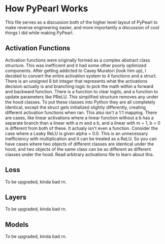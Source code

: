 # How PyPearl Works
This file serves as a discussion both of the higher level layout of PyPearl to make reverse engineering easier, and more importantly a discussion of cool things I did while making PyPearl.

## Activation Functions
Activation functions were originally formed as a complex abstract class structure. This was inefficient and it had some other poorly optimized components. After getting addicted to Casey Muratori (look him up), I decided to convert the entire activation system to 4 functions and a struct. There is an unsigned 8 bit integer that represents what the activations decision actually is and branching logic to pick the math within a forward and backward function. There is a function to clear logits, and a function to update parameters like PReLU. This simplified structure removes any under the hood classes. To put these classes into Python they are all completely identical, except the struct gets initialized slightly differently, creating different activation functions when ran. This also isn't a 1:1 mapping. There are cases, like linear activations where a linear function without a b has a separate branch than a linear with a m and a b, and a linear with m = 1, b = 0 is different from both of these. It actualy isn't even a function. Consider the case where a Leaky ReLU is given alpha = 0.0. This is an unnecessary inefficiency with multiplication and it can be treated as a ReLU. So you can have cases where two objects of different classes are identical under the hood, and two objects of the same class can be as different as different classes under the hood. Read arbitrary activations file to learn about this.

## Loss
To be upgraded, kinda bad rn.

## Layers
To be upgraded, kinda bad rn.

## Models
To be upgraded, kinda bad rn.